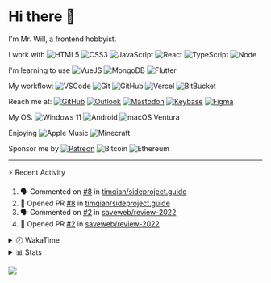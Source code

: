 # Hi there 👋

I'm Mr. Will, a frontend hobbyist.

I work with ![HTML5](https://img.shields.io/badge/HTML5-E34F26.svg?logo=html5&logoColor=white) ![CSS3](https://img.shields.io/badge/CSS3-1572B6.svg?logo=css3&logoColor=white) ![JavaScript](https://img.shields.io/badge/JavaScript-F7DF1E.svg?logo=javascript&logoColor=black) ![React](https://img.shields.io/badge/React-20232a.svg?logo=react&logoColor=61DAFB) ![TypeScript](https://img.shields.io/badge/TypeScript-007ACC.svg?logo=typescript&logoColor=white) ![Node](https://img.shields.io/badge/Node.js-43853D.svg?logo=node.js&logoColor=white)

I'm learning to use ![VueJS](https://img.shields.io/badge/Vue.js-35495e.svg?logo=vue.js&logoColor=4FC08D) ![MongoDB](https://img.shields.io/badge/MongoDB-4ea94b.svg?logo=mongodb&logoColor=white) ![Flutter](https://img.shields.io/badge/Flutter-02569B.svg?logo=flutter&logoColor=white)

My workflow: ![VSCode](https://img.shields.io/badge/VS%20Code-007ACC?logo=visual-studio-code&logoColor=white) ![Git](https://img.shields.io/badge/Git-black?logo=git) ![GitHub](https://img.shields.io/badge/GitHub-181717.svg?logo=github&logoColor=white) ![Vercel](https://img.shields.io/badge/Vercel-333?logo=vercel) ![BitBucket](https://img.shields.io/badge/BitBucket-darkblue?logo=bitbucket)

Reach me at: [![GitHub](https://img.shields.io/badge/GitHub-MrWillCom-181717.svg?logo=github&logoColor=white)](https://github.com/MrWillCom) [![Outlook](https://img.shields.io/badge/Outlook-mr.will.com%40outlook.com-0078D4?logo=microsoft-outlook&logoColor=white)](mailto:mr.will.com@outlook.com) [![Mastodon](https://img.shields.io/badge/Mastodon-@MrWillCom@noc.social-3088D4?logo=mastodon&logoColor=white)](https://noc.social/@MrWillCom) [![Keybase](https://img.shields.io/badge/Keybase-mrwillcom-33A0FF?logo=keybase&logoColor=white)](https://keybase.io/mrwillcom) [![Figma](https://img.shields.io/badge/Figma-MrWillCom-F24E1E?logo=figma&logoColor=white)](https://figma.com/@MrWillCom)

My OS: ![Windows 11](https://img.shields.io/badge/Windows%2011-0078D6?logo=microsoft&logoColor=white) ![Android](https://img.shields.io/badge/Android-3DDC84?logo=android&logoColor=white) ![macOS Ventura](https://img.shields.io/badge/macOS%20Ventura-242524?logo=apple&logoColor=white)

Enjoying ![Apple Music](https://img.shields.io/badge/-Apple%20Music-FA243C.svg?logo=apple-music&logoColor=white) ![Minecraft](https://img.shields.io/badge/Minecraft-JE%201.19.2-62B47A.svg?logo=mojang-studios&logoColor=white)

Sponsor me by [![Patreon](https://img.shields.io/badge/Patreon-MrWillCom-F96854.svg?logo=patreon&logoColor=white)](https://www.patreon.com/MrWillCom) ![Bitcoin](https://img.shields.io/badge/Bitcoin-bc1qd8w0qdjdj8gy6nr4cwvfywsv7w7ysqzwdf7sm5-000000.svg?logo=bitcoin&logoColor=white) ![Ethereum](https://img.shields.io/badge/Ethereum-0x44Baea5016C461aA838ff9B369A60246A9a540Eb-3C3C3D.svg?logo=ethereum&logoColor=white)

---

⚡ Recent Activity

<!--START_SECTION:activity-->
1. 🗣 Commented on [#8](https://github.com/timqian/sideproject.guide/issues/8) in [timqian/sideproject.guide](https://github.com/timqian/sideproject.guide)
2. 💪 Opened PR [#8](https://github.com/timqian/sideproject.guide/pull/8) in [timqian/sideproject.guide](https://github.com/timqian/sideproject.guide)
3. 🗣 Commented on [#2](https://github.com/saveweb/review-2022/issues/2) in [saveweb/review-2022](https://github.com/saveweb/review-2022)
4. 💪 Opened PR [#2](https://github.com/saveweb/review-2022/pull/2) in [saveweb/review-2022](https://github.com/saveweb/review-2022)
<!--END_SECTION:activity-->

<details>
<summary>🕗 WakaTime</summary>

<!--START_SECTION:waka-->
![Code Time](http://img.shields.io/badge/Code%20Time-178%20hrs%2048%20mins-blue)

**I'm a Night 🦉** 

```text
🌞 Morning    94 commits     ███░░░░░░░░░░░░░░░░░░░░░░   12.79% 
🌆 Daytime    267 commits    █████████░░░░░░░░░░░░░░░░   36.33% 
🌃 Evening    361 commits    ████████████░░░░░░░░░░░░░   49.12% 
🌙 Night      13 commits     ░░░░░░░░░░░░░░░░░░░░░░░░░   1.77%

```
📅 **I'm Most Productive on Saturday** 

```text
Monday       90 commits     ███░░░░░░░░░░░░░░░░░░░░░░   12.24% 
Tuesday      122 commits    ████░░░░░░░░░░░░░░░░░░░░░   16.6% 
Wednesday    121 commits    ████░░░░░░░░░░░░░░░░░░░░░   16.46% 
Thursday     83 commits     ██░░░░░░░░░░░░░░░░░░░░░░░   11.29% 
Friday       83 commits     ██░░░░░░░░░░░░░░░░░░░░░░░   11.29% 
Saturday     134 commits    ████░░░░░░░░░░░░░░░░░░░░░   18.23% 
Sunday       102 commits    ███░░░░░░░░░░░░░░░░░░░░░░   13.88%

```


📊 **This Week I Spent My Time On** 

```text
⌚︎ Time Zone: Asia/Shanghai

💬 Programming Languages: 
MDX                      15 hrs 44 mins      ██████████████░░░░░░░░░░░   57.71% 
JavaScript               3 hrs 28 mins       ███░░░░░░░░░░░░░░░░░░░░░░   12.76% 
Markdown                 3 hrs 3 mins        ██░░░░░░░░░░░░░░░░░░░░░░░   11.24% 
JSON                     1 hr 49 mins        █░░░░░░░░░░░░░░░░░░░░░░░░   6.72% 
Other                    1 hr 28 mins        █░░░░░░░░░░░░░░░░░░░░░░░░   5.38%

🔥 Editors: 
VS Code                  27 hrs 17 mins      █████████████████████████   100.0%

💻 Operating System: 
Windows                  21 hrs 34 mins      ███████████████████░░░░░░   79.09% 
Mac                      5 hrs 42 mins       █████░░░░░░░░░░░░░░░░░░░░   20.91%

```

**I Mostly Code in JavaScript** 

```text
JavaScript               18 repos            ██████████████░░░░░░░░░░░   58.06% 
CSS                      5 repos             ████░░░░░░░░░░░░░░░░░░░░░   16.13% 
C++                      3 repos             ██░░░░░░░░░░░░░░░░░░░░░░░   9.68% 
SCSS                     2 repos             █░░░░░░░░░░░░░░░░░░░░░░░░   6.45% 
Swift                    2 repos             █░░░░░░░░░░░░░░░░░░░░░░░░   6.45%

```



 Last Updated on 25/12/2022 18:38:36 UTC
<!--END_SECTION:waka-->

</details>

<details>
  <summary>📊 Stats</summary>
  <img src="https://github-readme-stats.vercel.app/api?username=MrWillCom&hide_title=true&show_icons=true&count_private=true&include_all_commits=true" alt="Stats">
</details>

![](https://hit.yhype.me/github/profile?user_id=47271684)
